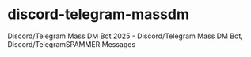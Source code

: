 # discord-telegram-massdm
Discord/Telegram Mass DM Bot 2025 - Discord/Telegram Mass DM Bot, Discord/TelegramSPAMMER Messages
